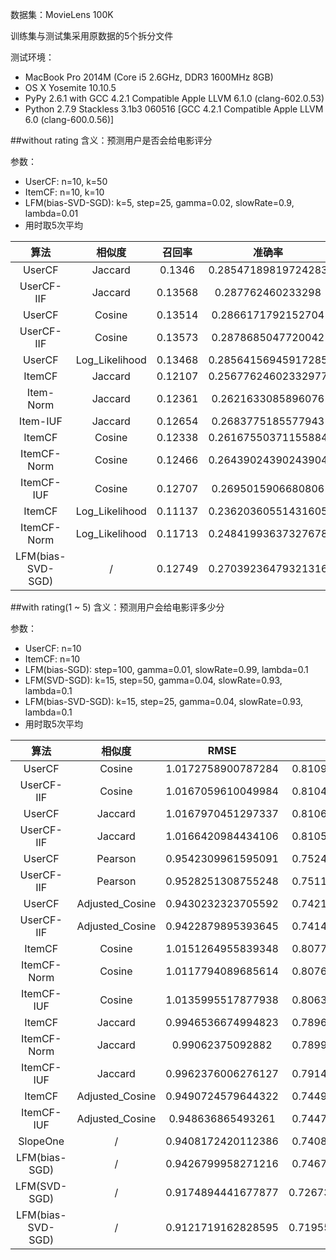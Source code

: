 数据集：MovieLens 100K

训练集与测试集采用原数据的5个拆分文件

测试环境：

- MacBook Pro 2014M (Core i5 2.6GHz, DDR3 1600MHz 8GB)
- OS X Yosemite 10.10.5
- PyPy 2.6.1 with GCC 4.2.1 Compatible Apple LLVM 6.1.0 (clang-602.0.53)
- Python 2.7.9 Stackless 3.1b3 060516 [GCC 4.2.1 Compatible Apple LLVM 6.0 (clang-600.0.56)]

##without rating
含义：预测用户是否会给电影评分

参数：

- UserCF: n=10, k=50
- ItemCF: n=10, k=10
- LFM(bias-SVD-SGD): k=5, step=25, gamma=0.02, slowRate=0.9, lambda=0.01
- 用时取5次平均

算法|相似度|召回率|准确率|覆盖率|流行度|用时|解释器
:-:|:-:|:-:|:-:|:-:|:-:|:-:|:-:
UserCF|Jaccard|0.1346|0.28547189819724283|0.16469003108639324|5.515454460730635|00:03.669712|PyPy
UserCF-IIF|Jaccard|0.13568|0.287762460233298|0.16856400713179281|5.504287115977408|00:03.857277|PyPy
UserCF|Cosine|0.13514|0.2866171792152704|0.16602730959141065|5.507541117175693|00:03.955834|PyPy
UserCF-IIF|Cosine|0.13573|0.2878685047720042|0.1711167689292031|5.492427406007954|00:04.151754|PyPy
UserCF|Log_Likelihood|0.13468|0.28564156945917285|0.16929858711102133|5.501580031397434|00:04.202736|PyPy
ItemCF|Jaccard|0.12107|0.25677624602332977|0.17268653785486163|5.466674083570759|00:04.800395|PyPy
Item-Norm|Jaccard|0.12361|0.2621633085896076|0.20599335382128695|5.390468911244056|00:05.185560|PyPy
Item-IUF|Jaccard|0.12654|0.2683775185577943|0.1625178525221805|5.49371904222896|00:04.967001|PyPy
ItemCF|Cosine|0.12338|0.26167550371155884|0.16324410085177427|5.486000500415485|00:04.694730|PyPy
ItemCF-Norm|Cosine|0.12466|0.26439024390243904|0.1874637845291138|5.454006743376492|00:04.805692|PyPy
ItemCF-IUF|Cosine|0.12707|0.2695015906680806|0.15258763562635358|5.527588437593622|00:04.913510|PyPy
ItemCF|Log_Likelihood|0.11137|0.23620360551431605|0.16335171754981087|5.29807314048841|00:05.301076|PyPy
ItemCF-Norm|Log_Likelihood|0.11713|0.24841993637327678|0.19460464629923044|5.225886347615308|00:05.448415|PyPy
LFM(bias-SVD-SGD)|/|0.12749|0.27039236479321316|0.15029717103187684|5.563525885658174|/|Python

##with rating(1 ~ 5)
含义：预测用户会给电影评多少分

参数：

- UserCF: n=10
- ItemCF: n=10
- LFM(bias-SGD): step=100, gamma=0.01, slowRate=0.99, lambda=0.1
- LFM(SVD-SGD): k=15, step=50, gamma=0.04, slowRate=0.93, lambda=0.1
- LFM(bias-SVD-SGD): k=15, step=25, gamma=0.04, slowRate=0.93, lambda=0.1
- 用时取5次平均

算法|相似度|RMSE|MAE|用时|解释器
:-:|:-:|:-:|:-:|:-:|:-:
UserCF|Cosine|1.0172758900787284|0.8109225021493989|00:09.419697|PyPy
UserCF-IIF|Cosine|1.0167059610049984|0.8104586495073878|00:09.663508|PyPy
UserCF|Jaccard|1.0167970451297337|0.8106029634449998|00:09.426462|PyPy
UserCF-IIF|Jaccard|1.0166420984434106|0.8105408206584954|00:09.597480|PyPy
UserCF|Pearson|0.9542309961595091|0.7524638886803021|00:21.193981|PyPy
UserCF-IIF|Pearson|0.9528251308755248|0.7511555971112605|00:22.392589|PyPy
UserCF|Adjusted_Cosine|0.9430232323705592|0.7421124354423287|00:09.661475|PyPy
UserCF-IIF|Adjusted_Cosine|0.9422879895393645|0.7414049596098258|00:09.715710|PyPy
ItemCF|Cosine|1.0151264955839348|0.8077766740052722|00:16.734928|PyPy
ItemCF-Norm|Cosine|1.0117794089685614|0.8076235067994973|00:16.574664|PyPy
ItemCF-IUF|Cosine|1.0135995517877938|0.8063284591077498|00:16.911174|PyPy
ItemCF|Jaccard|0.9946536674994823|0.7896732824248396|00:16.424961|PyPy
ItemCF-Norm|Jaccard|0.99062375092882|0.7899222692837382|00:17.005584|PyPy
ItemCF-IUF|Jaccard|0.9962376006276127|0.7914125774952219|00:16.937090|PyPy
ItemCF|Adjusted_Cosine|0.9490724579644322|0.7449194627796402|00:17.536668|PyPy
ItemCF-IUF|Adjusted_Cosine|0.948636865493261|0.7447154125865623|00:17.362415|PyPy
SlopeOne|/|0.9408172420112386|0.7408973394201296|00:25.837962|PyPy
LFM(bias-SGD)|/|0.9426799958271216|0.7467123322890339|00:18.3191904|Python
LFM(SVD-SGD)|/|0.9174894441677877|0.72673250563528746|01:13.1159226|Python
LFM(bias-SVD-SGD)|/|0.9121719162828595|0.71955253712445533|00:46.689662|Python
